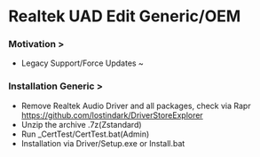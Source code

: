 # Realtek UAD Edit Generic/OEM
### Motivation >
- Legacy Support/Force Updates ~
### Installation Generic >
- Remove Realtek Audio Driver and all packages, check via Rapr https://github.com/lostindark/DriverStoreExplorer
- Unzip the archive .7z(Zstandard)
- Run _CertTest/CertTest.bat(Admin)
- Installation via Driver/Setup.exe or Install.bat

